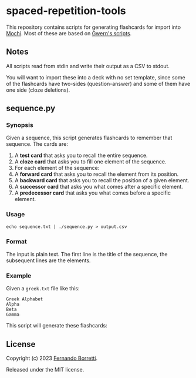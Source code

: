 # spaced-repetition-tools

This repository contains scripts for generating flashcards for import into [Mochi][mochi]. Most of these are based on [Gwern's scripts][gwern].

[mochi]: https://mochi.cards/
[gwern]: https://gwern.net/spaced-repetition

## Notes

All scripts read from stdin and write their output as a CSV to stdout.

You will want to import these into a deck with no set template, since some of the flashcards have two-sides (question-answer) and some of them have one side (cloze deletions).

## sequence.py

### Synopsis

Given a sequence, this script generates flashcards to remember that sequence. The cards are:

1. A **test card** that asks you to recall the entire sequence.
1. A **cloze card** that asks you to fill one element of the sequence.
1. For each element of the sequence:
  1. A **forward card** that asks you to recall the element from its position.
  1. A **backward card** that asks you to recall the position of a given element.
  1. A **successor card** that asks you what comes after a specific element.
  1. A **predecessor card** that asks you what comes before a specific element.

### Usage

```
echo sequence.txt | ./sequence.py > output.csv
```

### Format

The input is plain text. The first line is the title of the sequence, the subsequent lines are the elements.

### Example

Given a `greek.txt` file like this:

```
Greek Alphabet
Alpha
Beta
Gamma
```

This script will generate these flashcards:




## License

Copyright (c) 2023 [Fernando Borretti](https://borretti.me/).

Released under the MIT license.
